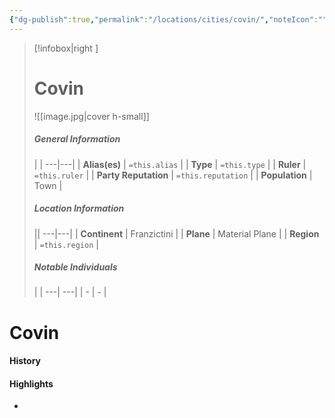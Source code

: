 ```yaml
---
{"dg-publish":true,"permalink":"/locations/cities/covin/","noteIcon":""}
---
```


>[!infobox|right ]
># **Covin**
>![[image.jpg\|cover h-small]]
>##### **General Information**
>| | 
>---|---|
>| **Alias(es)** | `=this.alias` |
>| **Type** | `=this.type` |
>| **Ruler** | `=this.ruler` |
>| **Party Reputation** | `=this.reputation` |
>| **Population** | Town |
>##### **Location Information**
>||
>---|---|
>| **Continent** | Franzictini |
>| **Plane** | Material Plane |
>| **Region** | `=this.region` |
>##### **Notable Individuals**
>| |
>---| ---|
>| - | *-* |

# Covin

#### History
#### Highlights

- 